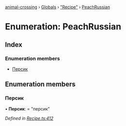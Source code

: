 [animal-crossing](../README.md) › [Globals](../globals.md) › ["Recipe"](../modules/_recipe_.md) › [PeachRussian](_recipe_.peachrussian.md)

# Enumeration: PeachRussian

## Index

### Enumeration members

* [Персик](_recipe_.peachrussian.md#персик)

## Enumeration members

###  Персик

• **Персик**: = "персик"

*Defined in [Recipe.ts:412](https://github.com/Norviah/animal-crossing/blob/738a792/module/types/Recipe.ts#L412)*
